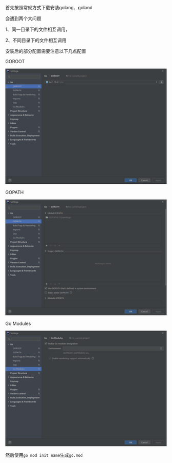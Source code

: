 首先按照常规方式下载安装golang、goland

会遇到两个大问题

1、同一目录下的文件相互调用，

2、不同目录下的文件相互调用

安装后的部分配置需要注意以下几点配置

GOROOT

![pic01](pic/pic01.png)

GOPATH

![pic02](pic/pic02.png)

Go Modules

![pic03](pic/pic03.png)



然后使用`go mod init name`生成`go.mod`
